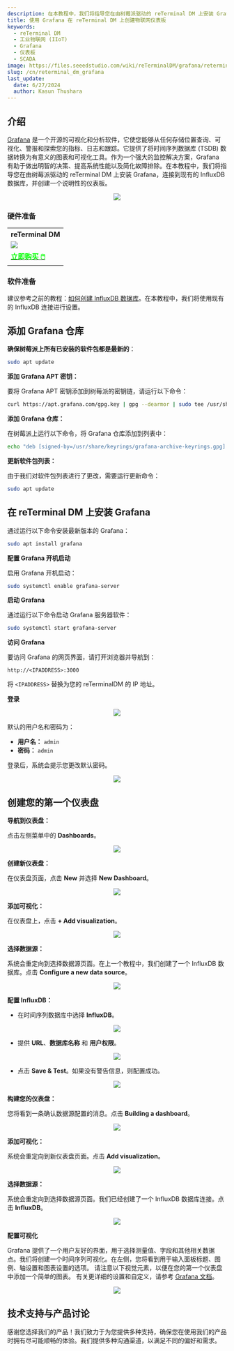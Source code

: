 ```yaml
---
description: 在本教程中，我们将指导您在由树莓派驱动的 reTerminal DM 上安装 Grafana。我们还将展示如何将 Grafana 连接到现有的 InfluxDB 数据库，并创建一个详细的、具有说明性的仪表板。
title: 使用 Grafana 在 reTerminal DM 上创建物联网仪表板
keywords:
  - reTerminal DM
  - 工业物联网 (IIoT)
  - Grafana
  - 仪表板
  - SCADA
image: https://files.seeedstudio.com/wiki/reTerminalDM/grafana/reterminal-grafana.png
slug: /cn/reterminal_dm_grafana
last_update:
  date: 6/27/2024
  author: Kasun Thushara
---
```

## 介绍

[Grafana](https://grafana.com/oss/grafana/) 是一个开源的可视化和分析软件，它使您能够从任何存储位置查询、可视化、警报和探索您的指标、日志和跟踪。它提供了将时间序列数据库 (TSDB) 数据转换为有意义的图表和可视化工具。作为一个强大的监控解决方案，Grafana 有助于做出明智的决策、提高系统性能以及简化故障排除。在本教程中，我们将指导您在由树莓派驱动的 reTerminal DM 上安装 Grafana，连接到现有的 InfluxDB 数据库，并创建一个说明性的仪表板。

<center><img width={600} src="https://files.seeedstudio.com/wiki/reTerminalDM/grafana/reterminal-grafana-dash.gif" /></center>

### 硬件准备

<div class="table-center">
	<table class="table-nobg">
    <tr class="table-trnobg">
      <th class="table-trnobg">reTerminal DM</th>
		</tr>
    <tr class="table-trnobg"></tr>
		<tr class="table-trnobg">
			<td class="table-trnobg"><div style={{textAlign:'center'}}><img src="https://files.seeedstudio.com/wiki/reTerminalDM/ML/edgeimpulse/reterminaldm.png" style={{width:300, height:'auto'}}/></div></td>
		</tr>
    <tr class="table-trnobg"></tr>
		<tr class="table-trnobg">
			<td class="table-trnobg"><div class="get_one_now_container" style={{textAlign: 'center'}}><a class="get_one_now_item" href="https://www.seeedstudio.com/reTerminal-DM-p-5616.html" target="_blank">
              <strong><span><font color={'FFFFFF'} size={"4"}> 立即购买 🖱️</font></span></strong>
          </a></div></td>
        </tr>
    </table>
    </div>

### 软件准备

建议参考之前的教程：[如何创建 InfluxDB 数据库](https://wiki.seeedstudio.com/cn/reterminal_dm_200_node_red_influxdb/)。在本教程中，我们将使用现有的 InfluxDB 连接进行设置。

## 添加 Grafana 仓库

**确保树莓派上所有已安装的软件包都是最新的**：

```bash
sudo apt update
```

**添加 Grafana APT 密钥：**

要将 Grafana APT 密钥添加到树莓派的密钥链，请运行以下命令：

```bash
curl https://apt.grafana.com/gpg.key | gpg --dearmor | sudo tee /usr/share/keyrings/grafana-archive-keyrings.gpg >/dev/null
```

**添加 Grafana 仓库：**

在树莓派上运行以下命令，将 Grafana 仓库添加到列表中：

```bash
echo "deb [signed-by=/usr/share/keyrings/grafana-archive-keyrings.gpg] https://apt.grafana.com stable main" | sudo tee /etc/apt/sources.list.d/grafana.list
```

**更新软件包列表：**

由于我们对软件包列表进行了更改，需要运行更新命令：

```bash
sudo apt update
```

## 在 reTerminal DM 上安装 Grafana

通过运行以下命令安装最新版本的 Grafana：

```bash
sudo apt install grafana
```

**配置 Grafana 开机启动**

启用 Grafana 开机启动：

```bash
sudo systemctl enable grafana-server
```

**启动 Grafana**

通过运行以下命令启动 Grafana 服务器软件：

```bash
sudo systemctl start grafana-server
```

**访问 Grafana**

要访问 Grafana 的网页界面，请打开浏览器并导航到：

```
http://<IPADDRESS>:3000
```

将 `<IPADDRESS>` 替换为您的 reTerminalDM 的 IP 地址。

**登录**

<center><img width={600} src="https://files.seeedstudio.com/wiki/reTerminalDM/grafana/login.PNG" /></center>

默认的用户名和密码为：

- **用户名：** `admin`
- **密码：** `admin`

登录后，系统会提示您更改默认密码。

<center><img width={600} src="https://files.seeedstudio.com/wiki/reTerminalDM/grafana/updatepsw.PNG" /></center>

## 创建您的第一个仪表盘

**导航到仪表盘：**
   
点击左侧菜单中的 **Dashboards**。

<center><img width={600} src="https://files.seeedstudio.com/wiki/reTerminalDM/grafana/dashboard1.PNG" /></center>

**创建新仪表盘：**
   
在仪表盘页面，点击 **New** 并选择 **New Dashboard**。

<center><img width={600} src="https://files.seeedstudio.com/wiki/reTerminalDM/grafana/dashboard2.PNG" /></center>

**添加可视化：**
   
在仪表盘上，点击 **+ Add visualization**。

<center><img width={600} src="https://files.seeedstudio.com/wiki/reTerminalDM/grafana/dashboard3.PNG" /></center>

**选择数据源：**
   
系统会重定向到选择数据源页面。在上一个教程中，我们创建了一个 InfluxDB 数据库。点击 **Configure a new data source**。

<center><img width={600} src="https://files.seeedstudio.com/wiki/reTerminalDM/grafana/configuresource.PNG" /></center>

**配置 InfluxDB：**
   
   - 在时间序列数据库中选择 **InfluxDB**。
<center><img width={600} src="https://files.seeedstudio.com/wiki/reTerminalDM/grafana/addsource.PNG" /></center>

   - 提供 **URL**、**数据库名称** 和 **用户权限**。
  
<center><img width={600} src="https://files.seeedstudio.com/wiki/reTerminalDM/grafana/configuresource2.PNG" /></center>

   - 点击 **Save & Test**。如果没有警告信息，则配置成功。

<center><img width={600} src="https://files.seeedstudio.com/wiki/reTerminalDM/grafana/saveandtest.PNG" /></center>

**构建您的仪表盘：**
   
您将看到一条确认数据源配置的消息。点击 **Building a dashboard**。

<center><img width={600} src="https://files.seeedstudio.com/wiki/reTerminalDM/grafana/saveandtest2.png" /></center>

**添加可视化：**
   
系统会重定向到新仪表盘页面。点击 **Add visualization**。

<center><img width={600} src="https://files.seeedstudio.com/wiki/reTerminalDM/grafana/dashboard3.PNG" /></center>

**选择数据源：**
   
系统会重定向到选择数据源页面。我们已经创建了一个 InfluxDB 数据库连接。点击 **InfluxDB**。

<center><img width={600} src="https://files.seeedstudio.com/wiki/reTerminalDM/grafana/datasource.PNG" /></center>

**配置可视化**

Grafana 提供了一个用户友好的界面，用于选择测量值、字段和其他相关数据点。我们将创建一个时间序列可视化。在左侧，您将看到用于输入面板标题、图例、轴设置和图表设置的选项。
请注意以下视觉元素，以便在您的第一个仪表盘中添加一个简单的图表。
有关更详细的设置和自定义，请参考 [Grafana 文档](https://grafana.com/docs/grafana/latest/panels-visualizations/visualizations/)。

<center><img width={600} src="https://files.seeedstudio.com/wiki/reTerminalDM/grafana/grafana.gif" /></center>

## 技术支持与产品讨论

感谢您选择我们的产品！我们致力于为您提供多种支持，确保您在使用我们的产品时拥有尽可能顺畅的体验。我们提供多种沟通渠道，以满足不同的偏好和需求。

<div class="button_tech_support_container">
<a href="https://forum.seeedstudio.com/" class="button_forum"></a> 
<a href="https://www.seeedstudio.com/contacts" class="button_email"></a>
</div>

<div class="button_tech_support_container">
<a href="https://discord.gg/eWkprNDMU7" class="button_discord"></a> 
<a href="https://github.com/Seeed-Studio/wiki-documents/discussions/69" class="button_discussion"></a>
</div>